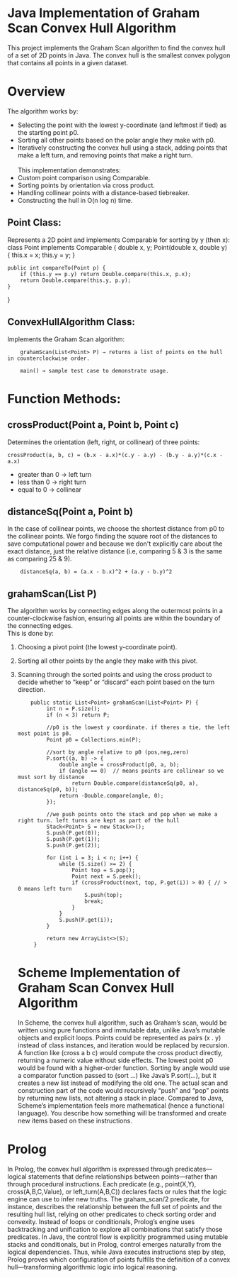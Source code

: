 # Java Implementation of Graham Scan Convex Hull Algorithm
This project implements the Graham Scan algorithm to find the convex hull of a set of 2D points in Java.
The convex hull is the smallest convex polygon that contains all points in a given dataset.

# Overview
The algorithm works by:
- Selecting the point with the lowest y-coordinate (and leftmost if tied) as the starting point p0.
- Sorting all other points based on the polar angle they make with p0.
- Iteratively constructing the convex hull using a stack, adding points that make a left turn, and removing points that make a right turn.
<br><br>This implementation demonstrates:
- Custom point comparison using Comparable.
- Sorting points by orientation via cross product.
- Handling collinear points with a distance-based tiebreaker.
- Constructing the hull in O(n log n) time.

## Point Class:
Represents a 2D point and implements Comparable<Point> for sorting by y (then x):
        class Point implements Comparable<Point> {
    double x, y;
    Point(double x, double y) { this.x = x; this.y = y; }

    public int compareTo(Point p) {
        if (this.y == p.y) return Double.compare(this.x, p.x);
        return Double.compare(this.y, p.y);
    }
}

## ConvexHullAlgorithm Class:
Implements the Graham Scan algorithm:

        grahamScan(List<Point> P) → returns a list of points on the hull in counterclockwise order.
        
        main() → sample test case to demonstrate usage.

# Function Methods:
## crossProduct(Point a, Point b, Point c)
Determines the orientation (left, right, or collinear) of three points:<br>

    crossProduct(a, b, c) = (b.x - a.x)*(c.y - a.y) - (b.y - a.y)*(c.x - a.x)
  
- greater than 0 -> left turn
- less than 0 -> right turn
- equal to 0 -> collinear

## distanceSq(Point a, Point b)
In the case of collinear points, we choose the shortest distance from p0 to the collinear points. We forgo finding the square root of the distances to save computational power and because we don't explicitly care about the exact distance, just the relative distance (i.e, comparing 5 & 3 is the same as comparing 25 & 9).

        distanceSq(a, b) = (a.x - b.x)^2 + (a.y - b.y)^2

## grahamScan(List<Point> P)
The algorithm works by connecting edges along the outermost points in a counter-clockwise fashion, ensuring all points are within the boundary of the connecting edges.
<br> This is done by:
1. Choosing a pivot point (the lowest y-coordinate point).

2. Sorting all other points by the angle they make with this pivot.

3. Scanning through the sorted points and using the cross product to decide whether to “keep” or “discard” each point based on the turn direction.

           public static List<Point> grahamScan(List<Point> P) {
                int n = P.size();
                if (n < 3) return P;
        
                //p0 is the lowest y coordinate. if theres a tie, the left most point is p0.
                Point p0 = Collections.min(P);
        
                //sort by angle relative to p0 (pos,neg,zero)
                P.sort((a, b) -> {
                    double angle = crossProduct(p0, a, b);
                    if (angle == 0)  // means points are collinear so we must sort by distance
                        return Double.compare(distanceSq(p0, a), distanceSq(p0, b));
                    return -Double.compare(angle, 0); 
                });
        
                //we push points onto the stack and pop when we make a right turn. left turns are kept as part of the hull
                Stack<Point> S = new Stack<>();
                S.push(P.get(0));
                S.push(P.get(1));
                S.push(P.get(2));
        
                for (int i = 3; i < n; i++) {
                    while (S.size() >= 2) {
                        Point top = S.pop();
                        Point next = S.peek();
                        if (crossProduct(next, top, P.get(i)) > 0) { // > 0 means left turn
                            S.push(top);
                            break;
                        }
                    }
                    S.push(P.get(i));
                }
        
                return new ArrayList<>(S);
            }


   # Scheme Implementation of Graham Scan Convex Hull Algorithm
   In Scheme, the convex hull algorithm, such as Graham’s scan, would be written using pure functions and immutable data, unlike Java’s mutable objects and explicit loops. Points could be represented as pairs (x . y) instead of class instances, and iteration would be replaced by recursion. A function like 
   (cross a b c) would compute the cross product directly, returning a numeric value without side effects. The lowest point p0 would be found with a higher-order function. Sorting by angle would use a comparator function passed to (sort ...) like Java’s P.sort(...), but it creates a new list instead of modifying         the old one. The actual scan and construction part of the code would recursively “push” and “pop” points by returning new lists, not altering a stack in place. Compared to Java, Scheme’s implementation feels more mathematical (hence a functional language). You describe how something will be transformed and create       new items based on these instructions.

  # Prolog
In Prolog, the convex hull algorithm is expressed through predicates—logical statements that define relationships between points—rather than through procedural instructions. Each predicate (e.g., point(X,Y), cross(A,B,C,Value), or left_turn(A,B,C)) declares facts or rules that the logic engine can use to infer new truths. The graham_scan/2 predicate, for instance, describes the relationship between the full set of points and the resulting hull list, relying on other predicates to check sorting order and convexity. Instead of loops or conditionals, Prolog’s engine uses backtracking and unification to explore all combinations that satisfy those predicates. In Java, the control flow is explicitly programmed using mutable stacks and conditionals, but in Prolog, control emerges naturally from the logical dependencies. Thus, while Java executes instructions step by step, Prolog proves which configuration of points fulfills the definition of a convex hull—transforming algorithmic logic into logical reasoning.
